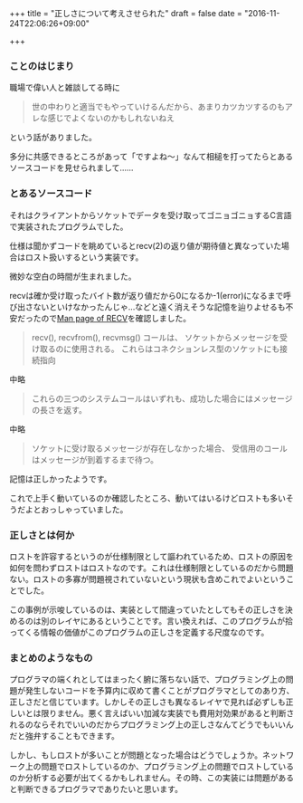+++
title = "正しさについて考えさせられた"
draft = false
date = "2016-11-24T22:06:26+09:00"

+++

### ことのはじまり

職場で偉い人と雑談してる時に

> 世の中わりと適当でもやっていけるんだから、あまりカツカツするのもアレな感じでよくないのかもしれないねえ

という話がありました。

多分に共感できるところがあって「ですよね～」なんて相槌を打ってたらとあるソースコードを見せられまして……

### とあるソースコード

それはクライアントからソケットでデータを受け取ってゴニョゴニョするC言語で実装されたプログラムでした。

仕様は聞かずコードを眺めているとrecv(2)の返り値が期待値と異なっていた場合はロスト扱いするという実装です。

微妙な空白の時間が生まれました。

recvは確か受け取ったバイト数が返り値だから0になるか-1(error)になるまで呼び出さないといけなかったんじゃ…などと遠く消えそうな記憶を辿りよせるも不安だったので[Man page of RECV](https://linuxjm.osdn.jp/html/LDP_man-pages/man2/recv.2.html)を確認しました。

> recv(), recvfrom(), recvmsg() コールは、 ソケットからメッセージを受け取るのに使用される。 これらはコネクションレス型のソケットにも接続指向

中略

> これらの三つのシステムコールはいずれも、成功した場合にはメッセージの長さを返す。

中略

> ソケットに受け取るメッセージが存在しなかった場合、 受信用のコールはメッセージが到着するまで待つ。

記憶は正しかったようです。

これで上手く動いているのか確認したところ、動いてはいるけどロストも多いそうだよとおっしゃっていました。

### 正しさとは何か

ロストを許容するというのが仕様制限として謳われているため、ロストの原因を如何を問わずロストはロストなのです。これは仕様制限としているのだから問題ない。ロストの多寡が問題視されていないという現状も含めこれでよいということでした。

この事例が示唆しているのは、実装として間違っていたとしてもその正しさを決めるのは別のレイヤにあるということです。言い換えれば、このプログラムが拾ってくる情報の価値がこのプログラムの正しさを定義する尺度なのです。

### まとめのようなもの

プログラマの端くれとしてはまったく腑に落ちない話で、プログラミング上の問題が発生しないコードを予算内に収めて書くことがプログラマとしてのあり方、正しさだと信じています。しかしその正しさも異なるレイヤで見れば必ずしも正しいとは限りません。悪く言えばいい加減な実装でも費用対効果があると判断されるのならそれでいいのだからプログラミング上の正しさなんてどうでもいいんだと強弁することもできます。

しかし、もしロストが多いことが問題となった場合はどうでしょうか。ネットワーク上の問題でロストしているのか、プログラミング上の問題でロストしているのか分析する必要が出てくるかもしれません。その時、この実装には問題があると判断できるプログラマでありたいと思います。
